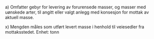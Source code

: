 a) Omfatter gebyr for levering av forurensede masser, og masser med uønskede arter, til angitt eller valgt anlegg med konsesjon for mottak av aktuell masse.

x) Mengden måles som utført levert masse i henhold til veiesedler fra mottaksstedet. Enhet: tonn

